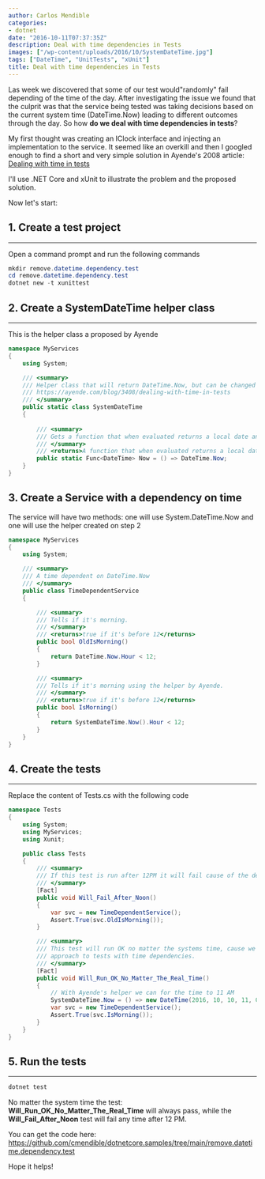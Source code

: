```yaml
---
author: Carlos Mendible
categories:
- dotnet
date: "2016-10-11T07:37:35Z"
description: Deal with time dependencies in Tests
images: ["/wp-content/uploads/2016/10/SystemDateTime.jpg"]
tags: ["DateTime", "UnitTests", "xUnit"]
title: Deal with time dependencies in Tests
---
```

Las week we discovered that some of our test would"randomly" fail depending of the time of the day. After investigating the issue we found that the culprit was that the service being tested was taking decisions based on the current system time (DateTime.Now) leading to different outcomes through the day. So how **do we deal with time dependencies in tests**?

My first thought was creating an IClock interface and injecting an implementation to the service. It seemed like an overkill and then I googled enough to find a short and very simple solution in Ayende's 2008 article: <a href="https://ayende.com/blog/3408/dealing-with-time-in-tests" target="_blank">Dealing with time in tests</a>

I'll use .NET Core and xUnit to illustrate the problem and the proposed solution.

Now let's start:

## 1. Create a test project
---
Open a command prompt and run the following commands 
    
``` powershell
mkdir remove.datetime.dependency.test
cd remove.datetime.dependency.test
dotnet new -t xunittest
```
## 2. Create a SystemDateTime helper class
---
This is the helper class a proposed by Ayende
    
``` csharp
namespace MyServices
{
    using System;

    /// <summary>
    /// Helper class that will return DateTime.Now, but can be changed to deal with tests.
    /// https://ayende.com/blog/3408/dealing-with-time-in-tests
    /// </summary>
    public static class SystemDateTime
    {
        
        /// <summary>
        /// Gets a function that when evaluated returns a local date and time.   
        /// </summary>
        /// <returns>A function that when evaluated returns a local date and time.</returns>
        public static Func<DateTime> Now = () => DateTime.Now;
    }
}
```

## 3. Create a Service with a dependency on time
The service will have two methods: one will use System.DateTime.Now and one will use the helper created on step 2
    
``` csharp
namespace MyServices
{
    using System;

    /// <summary>
    /// A time dependent on DateTime.Now 
    /// </summary>
    public class TimeDependentService
    {

        /// <summary>
        /// Tells if it's morning.
        /// </summary>
        /// <returns>true if it's before 12</returns>
        public bool OldIsMorning()
        {
            return DateTime.Now.Hour < 12;
        }

        /// <summary>
        /// Tells if it's morning using the helper by Ayende. 
        /// </summary>
        /// <returns>true if it's before 12</returns>
        public bool IsMorning()
        {
            return SystemDateTime.Now().Hour < 12;
        }
    }
}
```

## 4. Create the tests
---
Replace the content of Tests.cs with the following code 
    
``` csharp
namespace Tests
{
    using System;
    using MyServices;
    using Xunit;

    public class Tests
    {
        /// <summary>
        /// If this test is run after 12PM it will fail cause of the dependency on the system time.
        /// </summary>
        [Fact]
        public void Will_Fail_After_Noon()
        {
            var svc = new TimeDependentService();
            Assert.True(svc.OldIsMorning());
        }

        /// <summary>
        /// This test will run OK no matter the systems time, cause we are using the Ayende 
        /// approach to tests with time dependencies.
        /// </summary>
        [Fact]
        public void Will_Run_OK_No_Matter_The_Real_Time()
        {
            // With Ayende's helper we can for the time to 11 AM
            SystemDateTime.Now = () => new DateTime(2016, 10, 10, 11, 0, 0);
            var svc = new TimeDependentService();
            Assert.True(svc.IsMorning());
        }
    }
}
```

## 5. Run the tests
---  

``` powershell
dotnet test
```
    
No matter the system time the test: **Will_Run_OK_No_Matter_The_Real_Time** will always pass, while the **Will_Fail_After_Noon** test will fail any time after 12 PM.

You can get the code here: <https://github.com/cmendible/dotnetcore.samples/tree/main/remove.datetime.dependency.test>

Hope it helps!